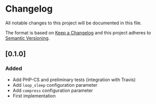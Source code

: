 # Changelog
All notable changes to this project will be documented in this file.

The format is based on [Keep a Changelog](http://keepachangelog.com/en/1.0.0/)
and this project adheres to [Semantic Versioning](http://semver.org/spec/v2.0.0.html).

## [0.1.0]
### Added
- Add PHP-CS and preliminary tests (integration with Travis)
- Add `loop_sleep` configuration parameter
- Add `compress` configuration parameter
- First implementation
